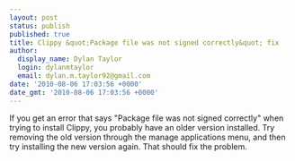 ```yaml
---
layout: post
status: publish
published: true
title: Clippy &quot;Package file was not signed correctly&quot; fix
author:
  display_name: Dylan Taylor
  login: dylanmtaylor
  email: dylan.m.taylor92@gmail.com
date: '2010-08-06 17:03:56 +0000'
date_gmt: '2010-08-06 17:03:56 +0000'
---
```

<p>If you get an error that says "Package file was not signed correctly" when trying to install Clippy, you probably have an older version installed. Try removing the old version through the manage applications menu, and then try installing the new version again. That should fix the problem.</p>
